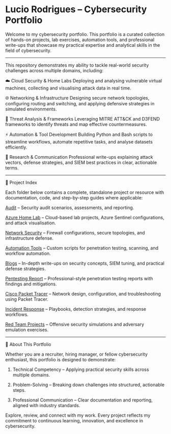 # Lucio Rodrigues – Cybersecurity Portfolio

Welcome to my cybersecurity portfolio. This portfolio is a curated collection of hands-on projects, lab exercises, automation tools, and professional write-ups that showcase my practical expertise and analytical skills in the field of cybersecurity.

---

This repository demonstrates my ability to tackle real-world security challenges across multiple domains, including:

☁️ Cloud Security & Home Labs
Deploying and analysing vulnerable virtual machines, collecting and visualising attack data in real time.


🌐 Networking & Infrastructure
Designing secure network topologies, configuring routing and switching, and applying defensive strategies in simulated environments.


🎯 Threat Analysis & Frameworks
Leveraging MITRE ATT&CK and D3FEND frameworks to identify threats and map effective countermeasures.


⚡ Automation & Tool Development 
Building Python and Bash scripts to streamline workflows, automate repetitive tasks, and analyse datasets efficiently.


📝 Research & Communication 
Professional write-ups explaining attack vectors, defense strategies, and SIEM best practices in clear, actionable terms.

---

📂 Project Index

Each folder below contains a complete, standalone project or resource with documentation, code, and step-by-step guides where applicable:

[Audit](./1%20-%20Audit)
 – Security audit scenarios, assessments, and reporting.

[Azure Home Lab](./2%20-%20Azure%20Home%20Lab)
 – Cloud-based lab projects, Azure Sentinel configurations, and attack visualisation.

[Network Security](./3%20-%20Network%20Security)
 – Firewall configurations, secure topologies, and infrastructure defense.

[Automation Tools](./4%20-%20Automation%20Tools)
 – Custom scripts for penetration testing, scanning, and workflow automation.

[Blogs](./5%20-%20Blogs)
 – In-depth write-ups on security concepts, SIEM tuning, and practical defense strategies.

[Pentesting Report](./6%20-%20Pentesting%20Report)
 – Professional-style penetration testing reports with findings and mitigations.

[Cisco Packet Tracer](./7%20-%20Cisco%20Packet%20Tracer)
 – Network design, configuration, and troubleshooting using Packet Tracer.

[Incident Response](./8%20-%20Incident%20Response)
 – Playbooks, detection strategies, and response workflows.

[Red Team Projects](./9%20-%20Red%20Team%20Projects)
 – Offensive security simulations and adversary emulation exercises.

---

🚀 About This Portfolio

Whether you are a recruiter, hiring manager, or fellow cybersecurity enthusiast, this portfolio is designed to demonstrate:

  1) Technical Competency – Applying practical security skills across multiple domains.

  2) Problem-Solving – Breaking down challenges into structured, actionable steps.

  3) Professional Communication – Clear documentation and reporting, aligned with industry standards.

Explore, review, and connect with my work. Every project reflects my commitment to continuous learning, innovation, and excellence in cybersecurity.
